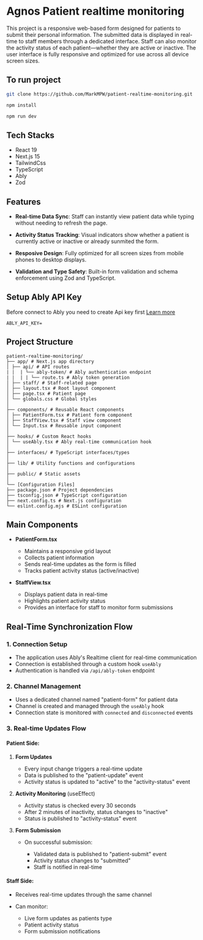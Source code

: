 # Agnos Patient realtime monitoring

This project is a responsive web-based form designed for patients to submit their personal information. The submitted data is displayed in real-time to staff members through a dedicated interface. Staff can also monitor the activity status of each patient—whether they are active or inactive. The user interface is fully responsive and optimized for use across all device screen sizes.

## To run project
```bash
git clone https://github.com/MarkMPW/patient-realtime-monitoring.git

npm install

npm run dev

```
## Tech Stacks
* React 19
* Next.js 15
* TailwindCss
* TypeScript
* Ably
* Zod

## Features
- **Real-time Data Sync**: Staff can instantly view patient data while typing without needing to refresh the page.
  
- **Activity Status Tracking**: Visual indicators show whether a patient is currently active or inactive or already sunmited the form.
  
- **Resposive Design**: Fully optimized for all screen sizes from mobile phones to desktop displays.
  
- **Validation and Type Safety**: Built-in form validation and schema enforcement using Zod and TypeScript.

## Setup Ably API Key
Before connect to Ably you need to create Api key first [Learn more](https://ably.com/docs/auth)
```
ABLY_API_KEY=
```

## Project Structure

```
patient-realtime-monitoring/
├── app/ # Next.js app directory
│ ├── api/ # API routes
| |  | └── ably-token/ # Ably authentication endpoint
| |  | | └── route.ts # Ably token generation
│ ├── staff/ # Staff-related page
│ ├── layout.tsx # Root layout component
│ ├── page.tsx # Patient page
│ └── globals.css # Global styles
│
├── components/ # Reusable React components
│ ├── PatientForm.tsx # Patient form component
│ ├── StaffView.tsx # Staff view component
│ └── Input.tsx # Reusable input component
│
├── hooks/ # Custom React hooks
│ └── useAbly.tsx # Ably real-time communication hook
│
├── interfaces/ # TypeScript interfaces/types
│
├── lib/ # Utility functions and configurations
│
├── public/ # Static assets
│
└── [Configuration Files]
├── package.json # Project dependencies
├── tsconfig.json # TypeScript configuration
├── next.config.ts # Next.js configuration
└── eslint.config.mjs # ESLint configuration
```

## Main Components
- **PatientForm.tsx**  
  - Maintains a responsive grid layout  
  - Collects patient information  
  - Sends real-time updates as the form is filled  
  - Tracks patient activity status (active/inactive)

- **StaffView.tsx**  
  - Displays patient data in real-time  
  - Highlights patient activity status  
  - Provides an interface for staff to monitor form submissions
    
## Real-Time Synchronization Flow
### 1. Connection Setup
- The application uses Ably's Realtime client for real-time communication
- Connection is established through a custom hook `useAbly`
- Authentication is handled via `/api/ably-token` endpoint

### 2. Channel Management
- Uses a dedicated channel named "patient-form" for patient data
- Channel is created and managed through the `useAbly` hook
- Connection state is monitored with `connected` and `disconnected` events

### 3. Real-time Updates Flow
#### Patient Side:
1. **Form Updates**
   - Every input change triggers a real-time update
   - Data is published to the "patient-update" event
   - Activity status is updated to "active" to the "activity-status" event

2. **Activity Monitoring**
   (useEffect)
   - Activity status is checked every 30 seconds
   - After 2 minutes of inactivity, status changes to "inactive"
   - Status is published to "activity-status" event

3. **Form Submission**
    - On successful submission:
      
        - Validated data is published to "patient-submit" event
        - Activity status changes to "submitted"
        - Staff is notified in real-time
          
#### Staff Side:
- Receives real-time updates through the same channel
- Can monitor:
  
  - Live form updates as patients type
  - Patient activity status
  - Form submission notifications

